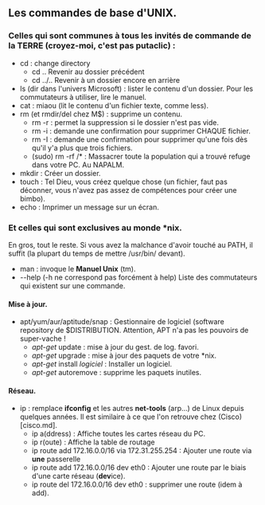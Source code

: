 ## Les commandes de base d'UNIX.
### Celles qui sont communes à tous les invités de commande de la TERRE (croyez-moi, c'est pas putaclic) : 
* cd : change directory
  * cd .. Revenir au dossier précédent
  * cd ../.. Revenir à un dossier encore en arrière
* ls (dir dans l'univers Microsoft) : lister le contenu d'un dossier. Pour les commutateurs à utiliser, lire le manuel.
* cat : miaou (lit le contenu d'un fichier texte, comme less).
* rm (et rmdir/del chez M$) : supprime un contenu.
  * rm -r : permet la suppression si le dossier n'est pas vide.
  * rm -i : demande une confirmation pour supprimer CHAQUE fichier.
  * rm -I : demande une confirmation pour supprimer qu'une fois dès qu'il y'a plus que trois fichiers.
  * (sudo) rm -rf /\* : Massacrer toute la population qui a trouvé refuge dans votre PC. Au NAPALM.
* mkdir : Créer un dossier.
* touch : Tel Dieu, vous créez quelque chose (un fichier, faut pas déconner, vous n'avez pas assez de compétences pour créer une bimbo).
* echo : Imprimer un message sur un écran. 

### Et celles qui sont exclusives au monde \*nix. 
En gros, tout le reste. Si vous avez la malchance d'avoir touché au PATH, il suffit (la plupart du temps de mettre /usr/bin/ devant).

* man : invoque le **Manuel Unix** (tm).
* --help (-h ne correspond pas forcément à help) Liste des commutateurs qui existent sur une commande.
#### Mise à jour.
* apt/yum/aur/aptitude/snap : Gestionnaire de logiciel (software repository de $DISTRIBUTION. Attention, APT n'a pas les pouvoirs de super-vache !
  * *apt-get* update : mise à jour du gest. de log. favori.
  * *apt-get* upgrade : mise à jour des paquets de votre \*nix.
  * *apt-get* install *logiciel* : Installer un logiciel.
  * *apt-get* autoremove : supprime les paquets inutiles.
#### Réseau.
* ip : remplace **ifconfig** et les autres **net-tools** (arp...) de Linux depuis quelques années. Il est similaire à ce que l'on retrouve chez (Cisco)[cisco.md]. 
	* ip a(ddress) : Affiche toutes les cartes réseau du PC.
	* ip r(oute) : Affiche la table de routage
	* ip route add 172.16.0.0/16 via 172.31.255.254 : Ajouter une route via **une** passerelle
	* ip route add 172.16.0.0/16 dev eth0 : Ajouter une route par le biais d'une carte réseau (**dev**ice).
	* ip route del 172.16.0.0/16 dev eth0 : supprimer une route (idem à add).
